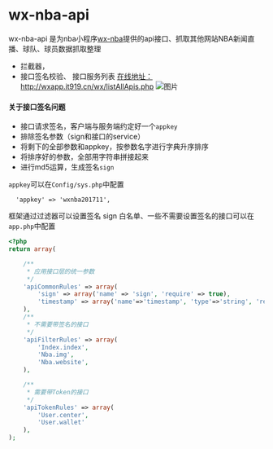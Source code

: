 # wx-nba-api
wx-nba-api 是为nba小程序[wx-nba](https://github.com/ecitlm/wx-nba)提供的api接口、抓取其他网站NBA新闻直播、球队、球员数据抓取整理
* 拦截器，
* 接口签名校验、
接口服务列表
[在线地址：](http://wxapp.it919.cn/wx/listAllApis.php)
http://wxapp.it919.cn/wx/listAllApis.php
![图片](https://dn-coding-net-production-pp.qbox.me/2e4887a6-898c-42b9-8662-6657b4bcf1ea.png)


#### 关于接口签名问题

* 接口请求签名，客户端与服务端约定好一个`appkey`
* 排除签名参数（sign和接口的service）
* 将剩下的全部参数和appkey，按参数名字进行字典升序排序
* 将排序好的参数，全部用字符串拼接起来
* 进行md5运算，生成签名`sign`

`appkey`可以在`Config/sys.php`中配置
```
  'appkey' => 'wxnba201711',
```
框架通过过滤器可以设置签名 sign 白名单、一些不需要设置签名的接口可以在`app.php`中配置
```php
<?php
return array(

    /**
     * 应用接口层的统一参数
     */
    'apiCommonRules' => array(
        'sign' => array('name' => 'sign', 'require' => true),
        'timestamp' => array('name'=>'timestamp', 'type'=>'string', 'require'=>false, 'desc'=>'时间戳参数')
    ),
    /**
     * 不需要带签名的接口
     */
    'apiFilterRules' => array(
        'Index.index',
        'Nba.img',
        'Nba.website',
    ),

    /**
     * 需要带Token的接口
     */
    'apiTokenRules' => array(
        'User.center',
        'User.wallet'
    ),
);

```